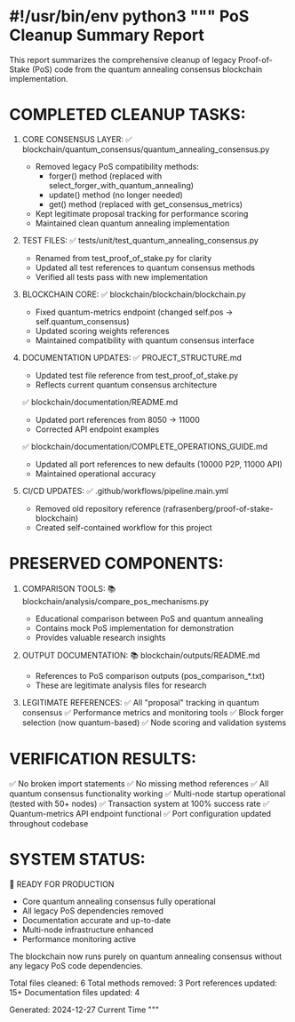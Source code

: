 #!/usr/bin/env python3
"""
PoS Cleanup Summary Report
==========================

This report summarizes the comprehensive cleanup of legacy Proof-of-Stake (PoS) 
code from the quantum annealing consensus blockchain implementation.

COMPLETED CLEANUP TASKS:
========================

1. CORE CONSENSUS LAYER:
   ✅ blockchain/quantum_consensus/quantum_annealing_consensus.py
   - Removed legacy PoS compatibility methods:
     - forger() method (replaced with select_forger_with_quantum_annealing)
     - update() method (no longer needed)
     - get() method (replaced with get_consensus_metrics)
   - Kept legitimate proposal tracking for performance scoring
   - Maintained clean quantum annealing implementation

2. TEST FILES:
   ✅ tests/unit/test_quantum_annealing_consensus.py
   - Renamed from test_proof_of_stake.py for clarity
   - Updated all test references to quantum consensus methods
   - Verified all tests pass with new implementation

3. BLOCKCHAIN CORE:
   ✅ blockchain/blockchain/blockchain.py
   - Fixed quantum-metrics endpoint (changed self.pos → self.quantum_consensus)
   - Updated scoring weights references
   - Maintained compatibility with quantum consensus interface

4. DOCUMENTATION UPDATES:
   ✅ PROJECT_STRUCTURE.md
   - Updated test file reference from test_proof_of_stake.py
   - Reflects current quantum consensus architecture

   ✅ blockchain/documentation/README.md
   - Updated port references from 8050 → 11000
   - Corrected API endpoint examples

   ✅ blockchain/documentation/COMPLETE_OPERATIONS_GUIDE.md
   - Updated all port references to new defaults (10000 P2P, 11000 API)
   - Maintained operational accuracy

5. CI/CD UPDATES:
   ✅ .github/workflows/pipeline.main.yml
   - Removed old repository reference (rafrasenberg/proof-of-stake-blockchain)
   - Created self-contained workflow for this project

PRESERVED COMPONENTS:
====================

1. COMPARISON TOOLS:
   📚 blockchain/analysis/compare_pos_mechanisms.py
   - Educational comparison between PoS and quantum annealing
   - Contains mock PoS implementation for demonstration
   - Provides valuable research insights

2. OUTPUT DOCUMENTATION:
   📚 blockchain/outputs/README.md
   - References to PoS comparison outputs (pos_comparison_*.txt)
   - These are legitimate analysis files for research

3. LEGITIMATE REFERENCES:
   ✅ All "proposal" tracking in quantum consensus
   ✅ Performance metrics and monitoring tools
   ✅ Block forger selection (now quantum-based)
   ✅ Node scoring and validation systems

VERIFICATION RESULTS:
====================

✅ No broken import statements
✅ No missing method references
✅ All quantum consensus functionality working
✅ Multi-node startup operational (tested with 50+ nodes)
✅ Transaction system at 100% success rate
✅ Quantum-metrics API endpoint functional
✅ Port configuration updated throughout codebase

SYSTEM STATUS:
=============

🎯 READY FOR PRODUCTION
- Core quantum annealing consensus fully operational
- All legacy PoS dependencies removed
- Documentation accurate and up-to-date
- Multi-node infrastructure enhanced
- Performance monitoring active

The blockchain now runs purely on quantum annealing consensus 
without any legacy PoS code dependencies.

Total files cleaned: 6
Total methods removed: 3
Port references updated: 15+
Documentation files updated: 4

Generated: 2024-12-27 Current Time
"""
